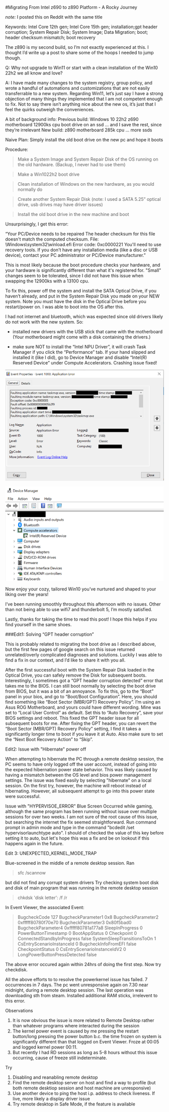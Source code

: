 #Migrating From Intel z690 to z890 Platform - A Rocky Journey

*note:* I posted this on Reddit with the same title

Keywords: Intel Core 12th gen; Intel Core 15th gen; installation;gpt header corruption; System Repair Disk; System Image; Data Migration; boot; header checksum mismatch; boot recovery

The z890 is my second build, so I’m not exactly experienced at this. I thought I’d write up a post to share some of the hoops I needed to jump though.

Q: Why not upgrade to Win11 or start with a clean installation of the Win10 22h2 we all know and love?

A: I have made many changes to the system registry, group policy, and wrote a handful of automations and customizations that are not easily transferrable to a new system. Regarding Win11, let’s just say I have a strong objection of many things they implemented that I am not competent enough to fix. Not to say there isn’t anything nice about the new os, it’s just that I feel the quirks outweigh the conveniences.

A bit of background info: 
Previous build: Windows 10 22h2 z690 motherboard 12900ks cpu boot drive on an ssd … and I save the rest, since they’re irrelevant
New build: z890 motherboard 285k cpu … more ssds

Naive Plan: Simply install the old boot drive on the new pc and hope it boots

Procedure:
>Make a System Image and System Repair Disk of the OS running on the old hardware. (Backup, I never had to use them)

>Make a Win1022h2 boot drive

>Clean installation of Windows on the new hardware, as you would normally do

>Create another System Repair Disk (note: I used a SATA 5.25” optical drive, usb drives may have driver issues)

>Install the old boot drive in the new machine and boot

Unsurprisingly, I get this error:

“Your PC/Device needs to be repaired The header checksum for this file doesn't match the computed checksum. File: \Windows\system32\winload.efi Error code: 0xc0000221 You'll need to use recovery tools. If you don't have any installation media (like a disc or USB device), contact your PC administrator or PC/Device manufacturer.”

This is most likely because the boot procedure checks your hardware, and your hardware is significantly different than what it's registered for. "Small" changes seem to be tolerated, since I did not have this issue when swapping the 12900ks with a 13100 cpu.

To fix this, power off the system and install the SATA Optical Drive, if you haven’t already, and put in the System Repair Disk you made on your NEW system. Note you must have the disk in the Optical Drive before you restart/power on. I was able to boot into the OS after this.

I had not internet and bluetooth, which was expected since old drivers likely do not work with the new system. So:

- installed new drivers with the USB stick that came with the motherboard (Your motherboard might come with a disk containing the drivers.)

- make sure NOT to install the “Intel NPU Driver”, it will crash Task Manager if you click the “Performance” tab. If your hand slipped and installed it (like I did), go to Device Manager and disable “Intel(R) Reserved Device” under Compute Accelerators. Crashing issue fixed!

![NPU-taskmanagererror](./NPU-taskmanagererror-b.PNG.png)

![IntelNPUDevice](./IntelNPUDevice-b.PNG.png)


Now enjoy your cozy, tailored Win10 you’ve nurtured and shaped to your liking over the years!

I’ve been running smoothly throughout this afternoon with no issues. Other than not being able to use wifi7 and thunderbolt 5, I’m mostly satisfied.

Lastly, thanks for taking the time to read this post! I hope this helps if you find yourself in the same shoes.

###Edit1: Solving “GPT header corruption”

This is probably related to migrating the boot drive as I described above, but the first few pages of google search on this issue returned unrelated/overly complicated diagnoses and solutions. Luckily I was able to find a fix in our context, and I’d like to share it with you all.

After the first successful boot with the System Repair Disk loaded in the Optical Drive, you can safely remove the Disk for subsequent boots. Interestingly, I sometimes got a “GPT header corruption detected” error that takes me to the BIOS. I can still boot normally by selecting the boot drive from BIOS, but it was a bit of an annoyance. To fix this, go to the “Boot” panel in your bios, and go to “Boot/Boot Configuration”. Here, you should find something like “Boot Sector (MBR/GPT) Recovery Policy”. I’m using an Asus ROG Motherboard, and yours could have different wording. Mine was set to “Local User Control” as default. Set this to “Auto Recovery”, save your BIOS settings and reboot. This fixed the GPT header issue for all subsequent boots for me. After fixing the GPT header, you can revert the “Boot Sector (MBR/GPT) Recovery Policy” setting, I find it takes a significantly longer time to boot if you leave it at Auto. Also make sure to set the “Next Boot Recovery Action” to “Skip”.

Edit2: 
Issue with "Hibernate" power off

When attempting to hibernate the PC through a remote desktop session, the PC seems to have only logged off the user account, instead of going into the expected hibernation power state behavior. This was likely caused by having a mismatch between the OS level and bios power management settings. The issue was fixed easily by selecting "hibernate" on a local session. On the first try, however, the machine will reboot instead of hibernating. However, all subsequent attempt to go into this power state were successful.

Issue with "HYPERVISOE_ERROR" Blue Screen
Occurred while gaming, although the same program has been running without issue over multiple sessions for over two weeks. I am not sure of the root cause of this issue, but searching the internet the fix seemed straightforward. Run command prompt in admin mode and type in the command "bcdedit /set hypervisorlaunchtype auto". I should of checked the value of this key before setting it to auto, but let's hope this was a fix and be on lookout if this happens again in the future.

Edit 3:
UNEXPECTED_KERNEL_MODE_TRAP

Blue-screened in the middle of a remote desktop session. Ran 
>sfc /scannow

but did not find any corrupt system drivers
Try checking system boot disk and disk of main program that was running in the remote desktop session
>chkdsk 'disk letter': /f /r

In Event Viewer, the associated Event:
> BugcheckCode 127 
  BugcheckParameter1 0x8 
  BugcheckParameter2 0xfffff80780f70e70 
  BugcheckParameter3 0x80f5bad0 
  BugcheckParameter4 0xfffff80781a177a8 
  SleepInProgress 0 
  PowerButtonTimestamp 0 
  BootAppStatus 0 
  Checkpoint 0 
  ConnectedStandbyInProgress false 
  SystemSleepTransitionsToOn 1 
  CsEntryScenarioInstanceId 0 
  BugcheckInfoFromEFI false 
  CheckpointStatus 0 
  CsEntryScenarioInstanceIdV2 0 
  LongPowerButtonPressDetected false 

The above error occured again within 24hrs of doing the first step. Now try checkdisk.

All the above efforts to to resolve the powerkernel issue has failed. 7 occurrences in 7 days.
The pc went unresponsive again on 7.30 near midnight, during a remote desktop session. The last operation
was downloading sth from steam. Installed additional RAM sticks, irrelevent to this error.

Observations
1. It is now obvious the issue is more related to Remote Desktop rather than whatever programs where interacted during the session
2. The kernel power event is caused by me pressing the restart button/long pressing the power button b.c. the time frozen on system is significantly different than that logged on Event Viewer. Froze at 00:05 and logged kernel power 00:11.
3. But recently I had RD sessions as long as 5-8 hours without this issue occurring, cause of freeze still indeterminate.

Try
1. Disabling and reanabling remote desktop
2. Find the remote desktop server on host and find a way to profile (but both remote desktiop session and host machine are unresponsive)
3. Use another device to ping the host i.p. address to check liveness. If live, more likely a display driver issue
4. Try remote desktop in Safe Mode, if the feature is available